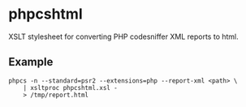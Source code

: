 phpcshtml
=========

XSLT stylesheet for converting PHP codesniffer XML reports to html.

Example
-------

    phpcs -n --standard=psr2 --extensions=php --report-xml <path> \
        | xsltproc phpcshtml.xsl -
        > /tmp/report.html

